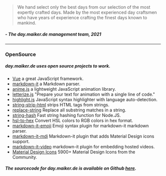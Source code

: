 > We hand select only the best days from our selection of the most expertly crafted days. Made by the most experienced day craftsmen who have years of experience crafting the finest days known to mankind.

##### \- The day.maiker.de management team, 2021

---

### OpenSource
##### day.maiker.de uses open source projects to work.

- [Vue](https://vuejs.org/) a great JavaScript framework.
- [markdown-it](https://github.com/markdown-it/markdown-it) a Markdown parser.
- [anime.js](https://animejs.com/) a lightweight JavaScript animation library.
- [letterize.js](http://letterizejs.com/) "Prepare your text for animation with a single line of code."
- [highlight.js](https://github.com/highlightjs/highlight.js) JavaScript syntax highlighter with language auto-detection.
- [string-strip-html](https://www.npmjs.com/package/string-strip-html) strips HTML tags from strings. 
- [replace-string](https://github.com/sindresorhus/replace-string) Replace all substring matches in a string.
- [string-hash](https://github.com/darkskyapp/string-hash) Fast string hashing function for Node.JS.
- [hsl-to-hex](https://github.com/davidmarkclements/hsl-to-hex) Convert HSL colors to RGB colors in hex format.
- [markdown-it-emoji](https://github.com/markdown-it/markdown-it-emoji) Emoji syntax plugin for markdown-it markdown parser.
- [markdown-it-mdi](https://github.com/syarul/markdown-it-mdi#readme) Markdown-it plugin that adds Material Design icons support.
- [markdown-it-video](https://github.com/CenterForOpenScience/markdown-it-video) markdown-it plugin for embedding hosted videos.
- [Material Design Icons](https://materialdesignicons.com/) 5900+ Material Design Icons from the Community.

##### The sourcecode for day.maiker.de is available on Github [here](https://github.com/mymakerofficial/what-day-is-it).
